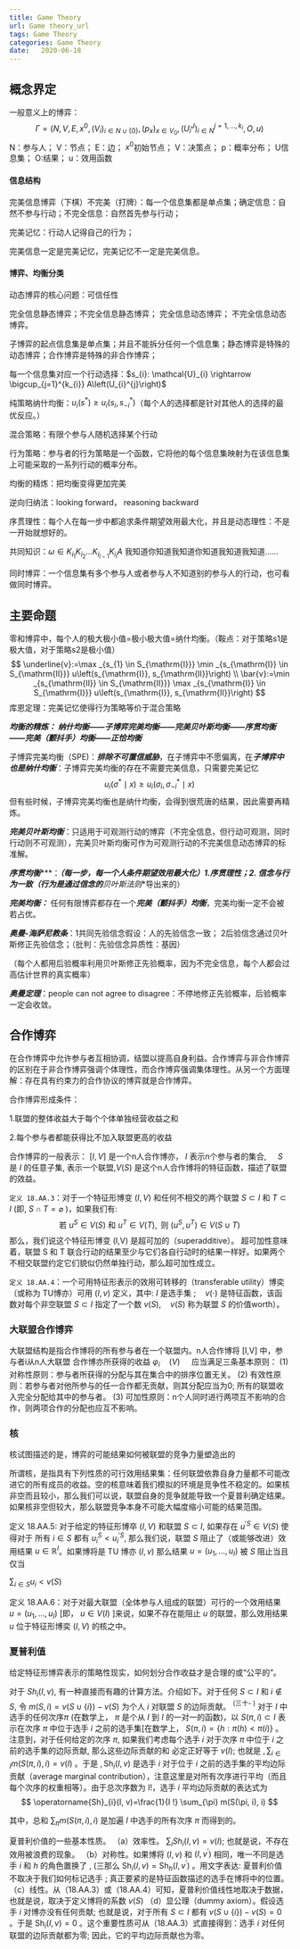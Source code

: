 ```yaml
---
title: Game Theory
url: Game theory_url
tags: Game Theory
categories: Game Theory
date:   2020-06-18 
---
```


## 概念界定

一般意义上的博弈：
$$
\Gamma=\left(N, V, E, x^{0},\left(V_{i}\right)_{i \in N \cup\{0\}},\left(p_{x}\right)_{x \in V_{0}},\left(U_{i}^{J}\right)_{i \in N}^{j=1, \ldots, k_{i}}, O, u\right)
$$
N：参与人；  V：节点；  E：边； $x^0$初始节点； V：决策点； p：概率分布； U信息集； O:结果； u：效用函数



#### 信息结构

完美信息博弈（下棋）不完美（打牌）：每一个信息集都是单点集；确定信息：自然不参与行动；不完全信息：自然首先参与行动；

完美记忆：行动人记得自己的行为；

完美信息一定是完美记忆，完美记忆不一定是完美信息。

#### 博弈、均衡分类

动态博弈的核心问题：可信任性

完全信息静态博弈；不完全信息静态博弈； 完全信息动态博弈； 不完全信息动态博弈。

子博弈的起点信息集是单点集；并且不能拆分任何一个信息集；静态博弈是特殊的动态博弈；合作博弈是特殊的非合作博弈；

每一个信息集对应一个行动选择：$s_{i}: \mathcal{U}_{i} \rightarrow \bigcup_{j=1}^{k_{i}} A\left(U_{i}^{j}\right)$

纯策略纳什均衡：$u_{i}\left(s^{*}\right) \geq u_{i}\left(s_{i}, s_{-i}^{*}\right)$（每个人的选择都是针对其他人的选择的最优反应。）

混合策略：有限个参与人随机选择某个行动

行为策略：参与者的行为策略是一个函数，它将他的每个信息集映射为在该信息集上可能采取的一系列行动的概率分布。

均衡的精炼：把均衡变得更加完美

逆向归纳法：looking forward， reasoning backward

序贯理性：每个人在每一步中都追求条件期望效用最大化，并且是动态理性：不是一开始就想好的。

共同知识：$\omega \in K_{i_{1}} K_{i_{2}} \ldots K_{i_{l-1}} K_{i_{l}} A$ 我知道你知道我知道你知道我知道我知道......

同时博弈：一个信息集有多个参与人或者参与人不知道别的参与人的行动，也可看做同时博弈。

## 主要命题

零和博弈中，每个人的极大极小值=极小极大值=纳什均衡。（鞍点：对于策略s1是极大值，对于策略s2是极小值）
$$
\underline{v}:=\max _{s_{1} \in S_{\mathrm{I}}} \min _{s_{\mathrm{I}} \in S_{\mathrm{II}}} u\left(s_{\mathrm{I}}, s_{\mathrm{II}}\right) \\
\bar{v}:=\min _{s_{\mathrm{II}} \in S_{\mathrm{II}}} \max _{s_{\mathrm{I}} \in S_{\mathrm{I}}} u\left(s_{\mathrm{I}}, s_{\mathrm{II}}\right)
$$
库恩定理：完美记忆使得行为策略等价于混合策略

***均衡的精炼： 纳什均衡——子博弈完美均衡——完美贝叶斯均衡——序贯均衡——完美（颤抖手）均衡——正恰均衡***

子博弈完美均衡（SPE)：***排除不可置信威胁***，在子博弈中不愿偏离，在***子博弈中也是纳什均衡***：子博弈完美均衡的存在不需要完美信息，只需要完美记忆
$$
u_{i}\left(\sigma^{*} \mid x\right) \geq u_{i}\left(\sigma_{i}, \sigma_{-i}^{*} \mid x\right)
$$
但有些时候，子博弈完美均衡也是纳什均衡，会得到很荒唐的结果，因此需要再精炼。

***完美贝叶斯均衡***：只适用于可观测行动的博弈（不完全信息，但行动可观测，同时行动则不可观测），完美贝叶斯均衡可作为可观测行动的不完美信息动态博弈的标准解。



***序贯均衡******：***（每一步，每一个人条件期望效用最大化）1.序贯理性；2. 信念与行为一致（行为是通过信念的**贝叶斯法则**导出来的）

***完美均衡：*** 任何有限博弈都存在一个***完美（颤抖手）均衡***，完美均衡一定不会被若占优。

***奥曼-海萨尼教条***：1共同先验信念假设：人的先验信念一致； 2后验信念通过贝叶斯修正先验信念；（批判：先验信念异质性：基因）

（每个人都用后验概率利用贝叶斯修正先验概率，因为不完全信息，每个人都会过高估计世界的真实概率）

***奥曼定理***：people can not agree to disagree：不停地修正先验概率，后验概率一定会收敛。



## 合作博弈

在合作博弈中允许参与者互相协调，结盟以提高自身利益。合作博弈与非合作博弈的区别在于非合作博弈强调个体理性，而合作博弈强调集体理性。从另一个方面理解：存在具有约束力的合作协议的博弈就是合作博弈。

合作博弈形成条件：

1.联盟的整体收益大于每个个体单独经营收益之和

2.每个参与者都能获得比不加入联盟更高的收益

合作博弈的一般表示：
$[I, V]$ 是一个n人合作博亦， $I$ 表示n个参与者的集合, $\quad S$ 是 $I$ 的任意子集, 表示一个联盟,$V(S)$ 是这个n人合作博将的特征函数，描述了联盟的效益。

`定义 18.AA.3`：对于一个特征形博变 $(I, V)$ 和任何不相交的两个联盟 $S \subset I$ 和 $T \subset I$ (即,
$S \cap T=\varnothing$ )，如果我们有:
$$
\text { 若 } u^{S} \in V(S) \text { 和 } u^{T} \in V(T), \text { 则 }\left(u^{S}, u^{T}\right) \in V(S \cup T)
$$
那么，我们说这个特征形博变 (I,V) 是超可加的（superadditive）。
超可加性意味着，联盟 S 和 T 联合行动的结果至少与它们各自行动时的结果一样好。如果两个不相交联盟约定它们貌似仍然单独行动，那么超可加性成立。

`定义 18.AA.4`：一个可用特征形表示的效用可转移的（transferable utility）博奕（或称为 TU博亦）可用 $(I, v)$ 定义，其中: $I$ 是选手集 $; \quad v(\cdot)$ 是特征函数，该函数对每个非空联盟 $S \subset I$ 指定了一个数 $v(S), \quad v(S)$ 称为联盟 $S$ 的价值worth）。

### 大联盟合作博弈

大联盟结构是指合作博将的所有参与者在一个联盟内。n人合作博将 [I,V] 中，参与者i从n人大联盟 合作博亦所获得的收益 $\varphi_{i} \quad(V) \quad$ 应当满足三条基本原则：
(1) 对称性原则：参与者所获得的分配与其在集合中的排序位置无关。
(2) 有效性原则：若参与者对他所参与的任一合作都无贡献，则其分配应当为0; 所有的联盟收 入完全分配给其中的参与者。
(3) 可加性原则：n个人同时进行两项互不影响的合作，则两项合作的分配也应互不影响。

### 核

核试图描述的是，博弈的可能结果如何被联盟的竞争力量塑造出的

所谓核，是指具有下列性质的可行效用结果集：任何联盟依靠自身力量都不可能改进它的所有成员的收益。空的核意味着我们模拟的环境是竞争性不稳定的。如果核非空而且较小，那么我们可以说，联盟自身的竞争就能导致一个夏普利确定结果。如果核非空但较大，那么联盟竞争本身不可能大幅度缩小可能的结果范围。

定义 18.AA.5: 对于给定的特征形博卒 $(I, V)$ 和联盟 $S \subset I,$ 如果存在 $u^{\prime S} \in V(S)$ 使得对于 所有 $i \in S$ 都有 $u_{i}^{S}<u_{i}^{\prime S},$ 那么我们说，联盟 $S$ 阻止了（或能够改进）效用结果 $u \in \mathbb{R}^{I}$。如果博将是 TU 博亦 $(I, v)$ 那么结果 $u=\left(u_{1}, \ldots, u_{I}\right)$ 被 $S$ 阻止当且仅当 

$\sum_{i \in S} u_{i}<v(S)$

定义 18.AA.6：对于对最大联盟（全体参与人组成的联盟）可行的一个效用结果 $u=\left(u_{1}, \ldots, u_{I}\right)$ [即， $u \in V(I)$ ]来说，如果不存在能阻止 $u$ 的联盟，那么效用结果 $u$ 位于特征形博奕 $(I, V)$ 的核之中。

### 夏普利值

给定特征形博弈表示的策略性现实，如何划分合作收益才是合理的或“公平的”。

对于 $S h_{i}(I, v),$ 有一种直接而有趣的计算方法。介绍如下。对于任何 $S \subset I$ 和 $i \notin S$, 令 $m(S, i)=v(S \cup\{i\})-v(S)$ 为个人 $i$ 对联盟 $S$ 的边际贡献。 $^{ \text {(三十- } )}$ 对于 $I$ 中选手的任何次序$\pi$ (在数学上， $\pi$ 是个从 $I$ 到 $I$ 的一对一的函数)，以 $S(\pi, i) \subset I$ 表示在次序 $\pi$ 中位于选手 $i$ 之前的选手集[在数学上， $S(\pi, i)=\{h: \pi(h)<\pi(i)\}$ 。注意到，对于任何给定的次序 $\pi,$ 如果我们考虑每个选手 $i$ 对于次序 $\pi$ 中位于 $i$ 之前的选手集的边际贡献, 那么这些边际贡献的和 必定正好等于 $v(I) ;$ 也就是 $, \sum_{i \in I} m(S(\pi, i), i)=v(I)$ 。于是 $, \operatorname{Sh}_{i}(I, v)$ 是选手 $i$ 对于位于 $i$ 之前的选手集的平均边际贡献（average marginal contribution），注意这里是对所有次序进行平均（而且每个次序的权重相等）。由于总次序数为 I!，选手 $i$ 平均边际贡献的表达式为
$$
\operatorname{Sh}_{i}(I, v)=\frac{1}{I !} \sum_{\pi} m(S(\pi, i), i)
$$

其中，总和 $\sum_{\pi} m(S(\pi, i), i)$ 是加遍 $I$ 中选手的所有次序 $\pi$ 而得到的。

夏普利价值的一些基本性质。
（a）效率性。 $\sum_{i} S h_{i}(I, v)=v(I) ;$ 也就是说，不存在效用被浪费的现象。
（b）对称性。如果博将 $(I, v)$ 和 $\left(I, v^{\prime}\right)$ 相同，唯一不同是选手 $i$ 和 $h$ 的角色置换了 $,$ (三那么 $\operatorname{Sh}_{i}(I, v)=\operatorname{Sh}_{h}\left(I, v^{\prime}\right)$ 。用文字表达: 夏普利价值不取决于我们如何标记选手 $;$ 真正要紧的是特征函数描述的选手在博将中的位置。
（c）线性。从（18.AA.3）或（18.AA.4）可知，夏普利价值线性地取决于数据，也就是说，取决于定义博将的系数 $v(S)$
（d）显公理（dummy axiom）。假设选手 $i$ 对博亦没有任何贡献; 也就是说，对于所有 $S \subset I$ 都有 $v(S \cup\{i\})-v(S)=0$ 。于是 $\operatorname{Sh}_{i}(I, v)=0$ 。这个重要性质可从（18.AA.3）式直接得到：选手 $i$ 对任何联盟的边际贡献都为零; 因此，它的平均边际贡献也为零。



